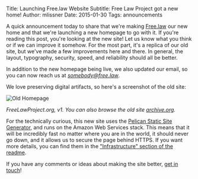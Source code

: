 Title: Launching Free.law Website
Subtitle: Free Law Project got a new home!
Author: mlissner
Date: 2015-01-30
Tags: announcements

A quick announcement today to share that we're making [Free.law][1] our new home and that we're launching a new homepage to go with it. If you're reading this post, you're looking at the new site! Let us know what you think or if we can improve it somehow. For the most part, it's a replica of our old site, but we've made a few improvements here and there. In general, the layout, typography, security, speed, and reliability should all be better.

In addition to the new homepage being live, we also updated our email, so you can now reach us at *somebody@free.law*.

We love preserving digital artifacts, so here's a screenshot of the old site:

![Old Homepage]({filename}/images/flp-homepage-v1.png)

*FreeLawProject.org, v1. You can also browse the old site [archive.org][ia].*

For the technically curious, this new site uses the [Pelican Static Site Generator][p], and runs on the Amazon Web Services stack. This means that it will be incredibly fast no matter where you are in the world, it should never go down, and it allows us to secure the page behind HTTPS. If you want more details, you can find them in the ["Infrastructure" section of the readme][i].

If you have any comments or ideas about making the site better, [get in touch][contact]!

[1]: https://free.law
[p]: https://github.com/getpelican
[i]: https://github.com/freelawproject/free.law/blob/master/README.md#infrastructure
[contact]: {filename}/pages/contact.md
[ia]: https://web.archive.org/web/20151224020326/http://freelawproject.org/
